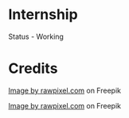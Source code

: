 # Internship
Status - Working
# Credits
<a href="https://www.freepik.com/free-vector/illustration-businesswoman_2606518.htm#query=anonymous%20female%20user&position=3&from_view=search&track=ais&uuid=435c1148-a1e2-43a1-9545-ee17f0a4ffbe">Image by rawpixel.com</a> on Freepik

<a href="https://www.freepik.com/free-vector/illustration-businessman_2606517.htm#query=anonymous%20user&position=2&from_view=keyword&track=ais&uuid=d7064297-5b24-4d72-8804-9ba6c537c028">Image by rawpixel.com</a> on Freepik
